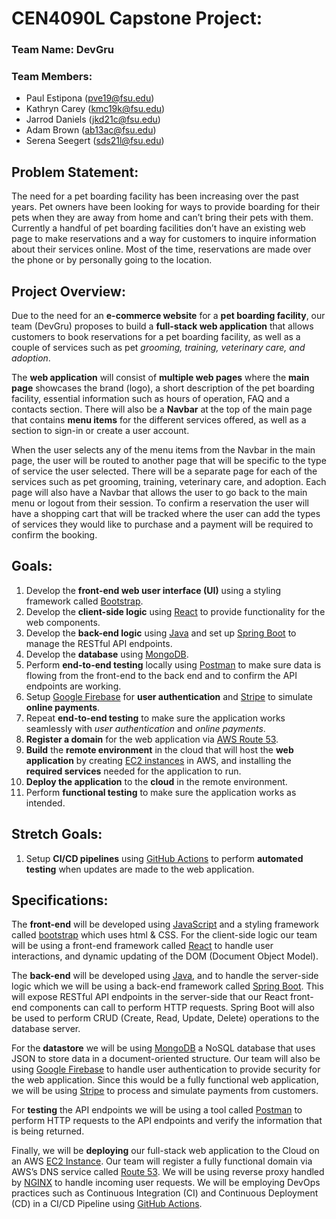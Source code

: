 # CEN4090L Capstone Project:

### Team Name: DevGru

### Team Members:
* Paul Estipona ([pve19@fsu.edu](mailto:pve19@fsu.edu))
* Kathryn Carey ([kmc19k@fsu.edu](mailto:kmc19k@fsu.edu))
* Jarrod Daniels ([jkd21c@fsu.edu](mailto:jkd21c@fsu.edu))
* Adam Brown ([ab13ac@fsu.edu](mailto:ab13ac@fsu.edu))
* Serena Seegert ([sds21l@fsu.edu](mailto:ab13ac@fsu.edu))

## Problem Statement:

The need for a pet boarding facility has been increasing over the past years. Pet owners have been looking for ways to provide boarding for their pets when they are away from home and can’t bring their pets with them. Currently a handful of pet boarding facilities don’t have an existing web page to make reservations and a way for customers to inquire information about their services online. Most of the time, reservations are made over the phone or by personally going to the location.

## Project Overview:

Due to the need for an **e-commerce website** for a **pet boarding facility**, our team (DevGru) proposes to build a **full-stack web application** that allows customers to book reservations for a pet boarding facility, as well as a couple of services such as pet *grooming, training, veterinary care, and adoption*.

The **web application** will consist of **multiple web pages** where the **main page** showcases the brand (logo), a short description of the pet boarding facility, essential information such as hours of operation, FAQ and a contacts section. There will also be a **Navbar** at the top of the main page that contains **menu items** for the different services offered, as well as a section to sign-in or create a user account.

When the user selects any of the menu items from the Navbar in the main page, the user will be routed to another page that will be specific to the type of service the user selected. There will be a separate page for each of the services such as pet grooming, training, veterinary care, and adoption. Each page will also have a Navbar that allows the user to go back to the main menu or logout from their session.
To confirm a reservation the user will have a shopping cart that will be tracked where the user can add the types of services they would like to purchase and a payment will be required to confirm the booking.

## Goals:

1.	Develop the **front-end web user interface (UI)** using a styling framework called [Bootstrap](https://getbootstrap.com/).
2.	Develop the **client-side logic** using [React](https://react.dev/learn) to provide functionality for the web components.
3.	Develop the **back-end logic** using [Java](https://dev.java/) and set up [Spring Boot](https://spring.io/projects/spring-boot/) to manage the RESTful API endpoints.
4.	Develop the **database** using [MongoDB](https://www.mongodb.com/developer/).
5.	Perform **end-to-end testing** locally using [Postman](https://www.postman.com/product/what-is-postman/) to make sure data is flowing from the front-end to the back end and to confirm the API endpoints are working.
6.	Setup [Google Firebase](https://firebase.google.com/docs) for **user authentication** and [Stripe](https://stripe.com/docs) to simulate **online payments**.
7.	Repeat **end-to-end testing** to make sure the application works seamlessly with *user authentication* and *online payments*.
8.	**Register a domain** for the web application via [AWS Route 53](https://aws.amazon.com/route53/).
9.	**Build** the **remote environment** in the cloud that will host the **web application** by creating [EC2 instances](https://aws.amazon.com/pm/ec2/?gclid=Cj0KCQiAwbitBhDIARIsABfFYIJDboNwzLsDmtl9BaOQ2Z50RNKO86j_2_rKcDpO-daarpRKDUu4-1YaAnTAEALw_wcB&trk=9cd376cd-1c18-46f2-9f75-0e1cdbca94c5&sc_channel=ps&ef_id=Cj0KCQiAwbitBhDIARIsABfFYIJDboNwzLsDmtl9BaOQ2Z50RNKO86j_2_rKcDpO-daarpRKDUu4-1YaAnTAEALw_wcB:G:s&s_kwcid=AL!4422!3!651751059324!p!!g!!amazon%20web%20services%20ec2!19852662176!145019190137) in AWS, and installing the **required services** needed for the application to run.
10.	**Deploy the application** to the **cloud** in the remote environment.
11.	Perform **functional testing** to make sure the application works as intended.

## Stretch Goals:

1.	Setup **CI/CD pipelines** using [GitHub Actions](https://github.blog/2022-02-02-build-ci-cd-pipeline-github-actions-four-steps/) to perform **automated testing** when updates are made to the web application.

## Specifications:

The **front-end** will be developed using [JavaScript](https://developer.mozilla.org/en-US/docs/Web/JavaScript) and a styling framework called [bootstrap](https://getbootstrap.com/) which uses html & CSS. For the client-side logic our team will be using a front-end framework called [React](https://react.dev/learn) to handle user interactions, and dynamic updating of the DOM (Document Object Model).

The **back-end** will be developed using [Java](https://dev.java/), and to handle the server-side logic which we will be using a back-end framework called [Spring Boot](https://spring.io/projects/spring-boot/). This will expose RESTful API endpoints in the server-side that our React front-end components can call to perform HTTP requests. Spring Boot will also be used to perform CRUD (Create, Read, Update, Delete) operations to the database server.

For the **datastore** we will be using [MongoDB](https://www.mongodb.com/developer/) a NoSQL database that uses JSON to store data in a document-oriented structure. Our team will also be using [Google Firebase](https://firebase.google.com/docs) to handle user authentication to provide security for the web application. Since this would be a fully functional web application, we will be using [Stripe](https://stripe.com/docs) to process and simulate payments from customers.

For **testing** the API endpoints we will be using a tool called [Postman](https://www.postman.com/product/what-is-postman/) to perform HTTP requests to the API endpoints and verify the information that is being returned.

Finally, we will be **deploying** our full-stack web application to the Cloud on an AWS [EC2 Instance](https://aws.amazon.com/pm/ec2/?gclid=Cj0KCQiAwbitBhDIARIsABfFYIJDboNwzLsDmtl9BaOQ2Z50RNKO86j_2_rKcDpO-daarpRKDUu4-1YaAnTAEALw_wcB&trk=9cd376cd-1c18-46f2-9f75-0e1cdbca94c5&sc_channel=ps&ef_id=Cj0KCQiAwbitBhDIARIsABfFYIJDboNwzLsDmtl9BaOQ2Z50RNKO86j_2_rKcDpO-daarpRKDUu4-1YaAnTAEALw_wcB:G:s&s_kwcid=AL!4422!3!651751059324!p!!g!!amazon%20web%20services%20ec2!19852662176!145019190137). Our team will register a fully functional domain via AWS’s DNS service called [Route 53](https://aws.amazon.com/route53/). We will be using reverse proxy handled by [NGINX](https://www.nginx.com/resources/glossary/nginx/) to handle incoming user requests. We will be employing DevOps practices such as Continuous Integration (CI) and Continuous Deployment (CD) in a CI/CD Pipeline using [GitHub Actions](https://github.blog/2022-02-02-build-ci-cd-pipeline-github-actions-four-steps/).
